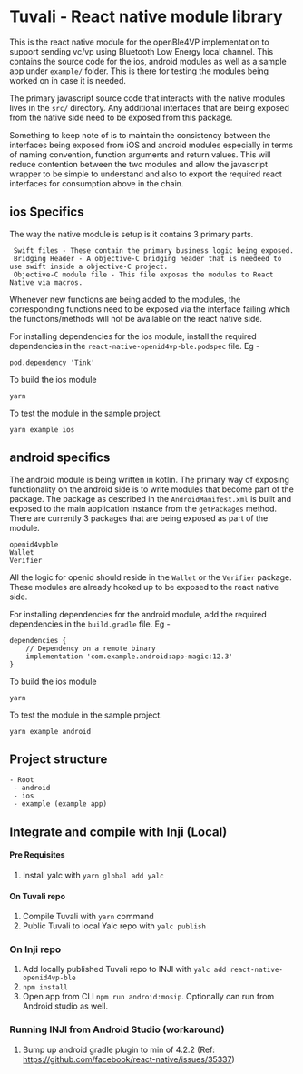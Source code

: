 # Tuvali - React native module library
This is the react native module for the openBle4VP implementation to support sending vc/vp using Bluetooth Low Energy local channel. This contains the source code for the ios, android modules as well as a sample app under `example/` folder. This is there for testing the modules being worked on in case it is needed.

The primary javascript source code that interacts with the native modules lives in the `src/` directory.
Any additional interfaces that are being exposed from the native side need to be exposed from this package.

Something to keep note of is to maintain the consistency between the interfaces being exposed from iOS and android modules especially in terms of naming convention, function arguments and return values. This will reduce contention between the two modules and allow the javascript wrapper to be simple to understand and also to export the required react interfaces for consumption above in the chain.

## ios Specifics
The way the native module is setup is it contains 3 primary parts.
```
 Swift files - These contain the primary business logic being exposed.
 Bridging Header - A objective-C bridging header that is needeed to use swift inside a objective-C project.
 Objective-C module file - This file exposes the modules to React Native via macros.
```
Whenever new functions are being added to the modules, the corresponding functions need to be exposed via the interface failing which the functions/methods will not be available on the react native side.

For installing dependencies for the ios module, install the required dependencies in the `react-native-openid4vp-ble.podspec` file.
Eg -
```
pod.dependency 'Tink'
```

To build the ios module
```
yarn
```

To test the module in the sample project.
```
yarn example ios
```

## android specifics
The android module is being written in kotlin. The primary way of exposing functionality on the android side is to write modules that become part of the package. The package as described in the `AndroidManifest.xml` is built and exposed to the main application instance from the `getPackages` method.
There are currently 3 packages that are being exposed as part of the module.
```
openid4vpble
Wallet
Verifier
```
All the logic for openid should reside in the `Wallet` or the `Verifier` package. These modules are already hooked up to be exposed to the react native side.

For installing dependencies for the android module, add the required dependencies in the `build.gradle` file.
Eg -
```
dependencies {
    // Dependency on a remote binary
    implementation 'com.example.android:app-magic:12.3'
}
```

To build the ios module
```
yarn
```

To test the module in the sample project.
```
yarn example android
```

## Project structure
```
- Root
 - android
 - ios
 - example (example app)
```

## Integrate and compile with Inji (Local)
#### Pre Requisites
1. Install yalc with `yarn global add yalc`

#### On Tuvali repo
1. Compile Tuvali with `yarn` command
2. Public Tuvali to local Yalc repo with `yalc publish`

### On Inji repo
1. Add locally published Tuvali repo to INJI with `yalc add react-native-openid4vp-ble`
2. `npm install`
3. Open app from CLI `npm run android:mosip`. Optionally can run from Android studio as well.

### Running INJI from Android Studio (workaround)
1. Bump up android gradle plugin to min of 4.2.2 (Ref: https://github.com/facebook/react-native/issues/35337)
